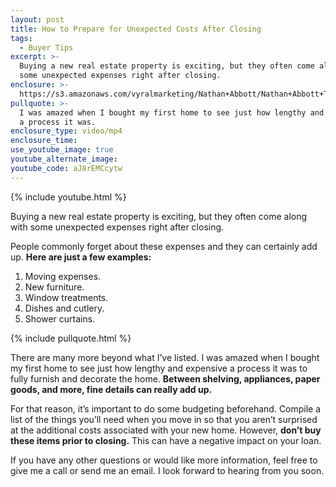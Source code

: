 ```yaml
---
layout: post
title: How to Prepare for Unexpected Costs After Closing
tags:
  - Buyer Tips
excerpt: >-
  Buying a new real estate property is exciting, but they often come along with
  some unexpected expenses right after closing.
enclosure: >-
  https://s3.amazonaws.com/vyralmarketing/Nathan+Abbott/Nathan+Abbott+Team-+Budget+for+these+costs+after+closing.mp4
pullquote: >-
  I was amazed when I bought my first home to see just how lengthy and expensive
  a process it was.
enclosure_type: video/mp4
enclosure_time:
use_youtube_image: true
youtube_alternate_image:
youtube_code: aJ8rEMCcytw
---
```



{% include youtube.html %}

Buying a new real estate property is exciting, but they often come along with some unexpected expenses right after closing.

People commonly forget about these expenses and they can certainly add up. **Here are just a few examples:**

1. Moving expenses.
2. New furniture.
3. Window treatments.
4. Dishes and cutlery.
5. Shower curtains.

{% include pullquote.html %}

There are many more beyond what I’ve listed. I was amazed when I bought my first home to see just how lengthy and expensive a process it was to fully furnish and decorate the home. **Between shelving, appliances, paper goods, and more, fine details can really add up.**

For that reason, it’s important to do some budgeting beforehand. Compile a list of the things you’ll need when you move in so that you aren’t surprised at the additional costs associated with your new home. However, **don’t buy these items prior to closing.** This can have a negative impact on your loan.

If you have any other questions or would like more information, feel free to give me a call or send me an email. I look forward to hearing from you soon.